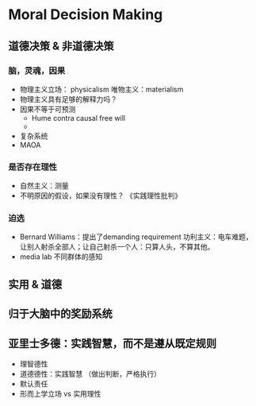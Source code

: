 # Moral Decision Making
## 道德决策 & 非道德决策
### 脑，灵魂，因果
- 物理主义立场： physicalism 唯物主义：materialism
- 物理主义具有足够的解释力吗？
- 因果不等于可预测
  - Hume contra causal free will
  -  
- 复杂系统
- MAOA  
### 是否存在理性
- 自然主义：测量
- 不明原因的假设，如果没有理性？
《实践理性批判》
### 迫选
- Bernard Williams：提出了demanding requirement 功利主义：电车难题，让别人射杀全部人；让自己射杀一个人：只算人头，不算其他。
- media lab 不同群体的感知

## 实用 & 道德

## 归于大脑中的奖励系统
## 亚里士多德：实践智慧，而不是遵从既定规则
- 理智德性
- 道德德性：实践智慧 （做出判断，严格执行）
- 默认责任
- 形而上学立场 vs 实用理性
## 
